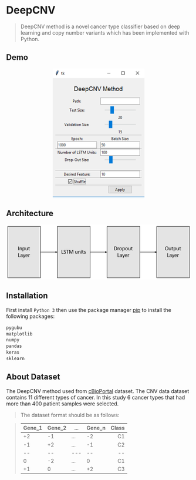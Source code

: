 # DeepCNV

> DeepCNV method is a novel cancer type classifier based on deep learning and copy number variants which has been implemented with Python.

## Demo
<p align="center">
  <img src="/images/demo.png" width="250" height="350" title="demo">
</p>

## Architecture
<p align="center">
  <img src="/images/architecture.png" title="architecture">
</p>

## Installation
First install `Python 3` then use the package manager [pip](https://pip.pypa.io/en/stable/) to install the following packages:

```bash
pygubu
matplotlib
numpy
pandas
keras
sklearn
```


## About Dataset
The DeepCNV method used from [cBioPortal](http://cbio.mskcc.org/cancergenomics/pancan_tcga/) dataset. The CNV data dataset contains 11 different types of cancer. In this study 6 cancer types that had more than 400 patient samples were selected.

> The dataset format should be as follows:

> |Gene_1 | Gene_2 |   ...  | Gene_n| Class |
> | ----- | ------ | ------ | ----- | -----:|
> |   +2  |   -1   |   ...  |   -2  |   C1  |
> |   -1  |   +2   |   ...  |   -1  |   C2  |
> |   --  |   --   |   ---  |   --  |   --  |
> |    0  |   -2   |   ...  |    0  |   C1  |
> |   +1  |    0   |   ...  |   +2  |   C3  |